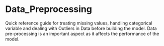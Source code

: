 # Data_Preprocessing
Quick reference guide for treating missing values, handling categorical variable and dealing with Outliers in Data before building the model. Data pre-processing is an important aspect as it affects the performance of the model.
